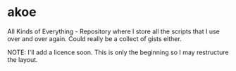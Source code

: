 akoe
====

All Kinds of Everything - Repository where I store all the scripts that I use over and over again. Could really be a collect of gists either.


NOTE:
I'll add a licence soon.
This is only the beginning so I may restructure the layout.